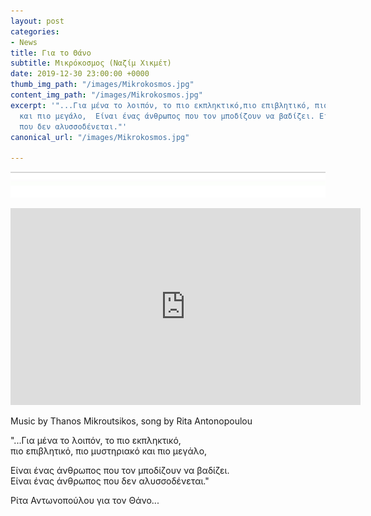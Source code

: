 ```yaml
---
layout: post
categories:
- News
title: Για το Θάνο
subtitle: Μικρόκοσμος (Ναζίμ Χικμέτ)
date: 2019-12-30 23:00:00 +0000
thumb_img_path: "/images/Mikrokosmos.jpg"
content_img_path: "/images/Mikrokosmos.jpg"
excerpt: '"...Για μένα το λοιπόν, το πιο εκπληκτικό,πιο επιβλητικό, πιο μυστηριακό
  και πιο μεγάλο,  Είναι ένας άνθρωπος που τον μποδίζουν να βαδίζει. Είναι ένας άνθρωπος
  που δεν αλυσσοδένεται."'
canonical_url: "/images/Mikrokosmos.jpg"

---
```

![](/images/bwok-2.jpg)

<iframe width="560" height="315" src="https://www.youtube.com/embed/tghs7nufdnU" frameborder="0" allow="accelerometer; autoplay; encrypted-media; gyroscope; picture-in-picture" allowfullscreen></iframe>

Music by Thanos Mikroutsikos, song by Rita Antonopoulou

"...Για μένα το λοιπόν, το πιο εκπληκτικό,  
πιο επιβλητικό, πιο μυστηριακό και πιο μεγάλο,

Είναι ένας άνθρωπος που τον μποδίζουν να βαδίζει.  
Είναι ένας άνθρωπος που δεν αλυσσοδένεται."

Ρίτα Αντωνοπούλου για τον Θάνο...